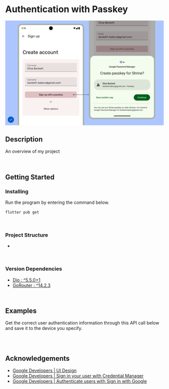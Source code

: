 # Authentication with Passkey
<img src="assets/images/image_1.png" alt="account_01"/>

<br>

## Description
An overview of my project

<br>

## Getting Started
### Installing
Run the program by entering the command below.
```bash
flutter pub get
```

<br>

### Project Structure
- 

<br>

### Version Dependencies
- [Dio : ^5.5.0+1](https://pub.dev/packages/dio)
- [GoRouter : ^14.2.3](https://pub.dev/packages/go_router)


<br>

## Examples
Get the correct user authentication information through this API call below and save it to the device you specify.
```dart

```


<br>


## Acknowledgements
- [Google Developers | UI Design](https://developer.android.com/design/ui/mobile/guides/patterns/passkeys?hl=ko)
- [Google Developers | Sign in your user with Credential Manager](https://developer.android.com/identity/sign-in/credential-manager)
- [Google Developers | Authenticate users with Sign in with Google](https://developer.android.com/identity/sign-in/credential-manager-siwg)

